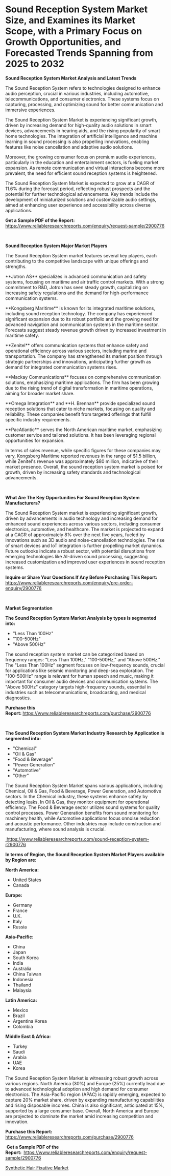 <p><h1>Sound Reception System Market Size, and Examines its Market Scope, with a Primary Focus on Growth Opportunities, and Forecasted Trends Spanning from 2025 to 2032</h1></p><p><strong>Sound Reception System Market Analysis and Latest Trends</strong></p>
<p><p>The Sound Reception System refers to technologies designed to enhance audio perception, crucial in various industries, including automotive, telecommunications, and consumer electronics. These systems focus on capturing, processing, and optimizing sound for better communication and immersive experiences. </p><p>The Sound Reception System Market is experiencing significant growth, driven by increasing demand for high-quality audio solutions in smart devices, advancements in hearing aids, and the rising popularity of smart home technologies. The integration of artificial intelligence and machine learning in sound processing is also propelling innovations, enabling features like noise cancellation and adaptive audio solutions. </p><p>Moreover, the growing consumer focus on premium audio experiences, particularly in the education and entertainment sectors, is fueling market expansion. As remote communication and virtual interactions become more prevalent, the need for efficient sound reception systems is heightened. </p><p>The Sound Reception System Market is expected to grow at a CAGR of 11.6% during the forecast period, reflecting robust prospects and the potential for further technological advancements. Key trends include the development of miniaturized solutions and customizable audio settings, aimed at enhancing user experience and accessibility across diverse applications.</p></p>
<p><strong>Get a Sample PDF of the Report:&nbsp;</strong> <a href="https://www.reliableresearchreports.com/enquiry/request-sample/2900776?utm_campaign=3039&utm_medium=2&utm_source=Github&utm_content=ia&utm_term=16032025&utm_id=sound-reception-system">https://www.reliableresearchreports.com/enquiry/request-sample/2900776</a></p>
<p>&nbsp;</p>
<p><strong>Sound Reception System Major Market Players</strong></p>
<p><p>The Sound Reception System market features several key players, each contributing to the competitive landscape with unique offerings and strengths. </p><p>**Jotron AS** specializes in advanced communication and safety systems, focusing on maritime and air traffic control markets. With a strong commitment to R&D, Jotron has seen steady growth, capitalizing on increasing safety regulations and the demand for high-performance communication systems.</p><p>**Kongsberg Maritime** is known for its integrated maritime solutions, including sound reception technology. The company has experienced significant expansion due to its robust portfolio and the growing need for advanced navigation and communication systems in the maritime sector. Forecasts suggest steady revenue growth driven by increased investment in maritime safety.</p><p>**Zenitel** offers communication systems that enhance safety and operational efficiency across various sectors, including marine and transportation. The company has strengthened its market position through strategic partnerships and innovations, anticipating further growth as demand for integrated communication systems rises.</p><p>**Mackay Communications** focuses on comprehensive communication solutions, emphasizing maritime applications. The firm has been growing due to the rising trend of digital transformation in maritime operations, aiming for broader market share.</p><p>**Omega Integration** and **H. Brennan** provide specialized sound reception solutions that cater to niche markets, focusing on quality and reliability. These companies benefit from targeted offerings that fulfill specific industry requirements.</p><p>**PacAtlantic** serves the North American maritime market, emphasizing customer service and tailored solutions. It has been leveraging regional opportunities for expansion.</p><p>In terms of sales revenue, while specific figures for these companies may vary, Kongsberg Maritime reported revenues in the range of $1.5 billion, while Zenitel's revenue was approximately $80 million, indicative of their market presence. Overall, the sound reception system market is poised for growth, driven by increasing safety standards and technological advancements.</p></p>
<p>&nbsp;</p>
<p><strong>What Are The Key Opportunities For Sound Reception System Manufacturers?</strong></p>
<p><p>The Sound Reception System market is experiencing significant growth, driven by advancements in audio technology and increasing demand for enhanced sound experiences across various sectors, including consumer electronics, automotive, and healthcare. The market is projected to expand at a CAGR of approximately 8% over the next five years, fueled by innovations such as 3D audio and noise-cancellation technologies. The rise of smart devices and IoT integration is further propelling market dynamics. Future outlooks indicate a robust sector, with potential disruptions from emerging technologies like AI-driven sound processing, suggesting increased customization and improved user experiences in sound reception systems.</p></p>
<p><strong>Inquire or Share Your Questions If Any Before Purchasing This Report:</strong> <a href="https://www.reliableresearchreports.com/enquiry/pre-order-enquiry/2900776?utm_campaign=3039&utm_medium=2&utm_source=Github&utm_content=ia&utm_term=16032025&utm_id=sound-reception-system">https://www.reliableresearchreports.com/enquiry/pre-order-enquiry/2900776</a></p>
<p>&nbsp;</p>
<p><strong>Market Segmentation</strong></p>
<p><strong>The Sound Reception System Market Analysis by types is segmented into:</strong></p>
<p><ul><li>"Less Than 100Hz"</li><li>"100-500Hz"</li><li>"Above 500Hz"</li></ul></p>
<p><p>The sound reception system market can be categorized based on frequency ranges: "Less Than 100Hz," "100-500Hz," and "Above 500Hz." The "Less Than 100Hz" segment focuses on low-frequency sounds, crucial for applications like seismic monitoring and deep-sea exploration. The "100-500Hz" range is relevant for human speech and music, making it important for consumer audio devices and communication systems. The "Above 500Hz" category targets high-frequency sounds, essential in industries such as telecommunications, broadcasting, and medical diagnostics.</p></p>
<p><strong>Purchase this Report:&nbsp;</strong><a href="https://www.reliableresearchreports.com/purchase/2900776?utm_campaign=3039&utm_medium=2&utm_source=Github&utm_content=ia&utm_term=16032025&utm_id=sound-reception-system">https://www.reliableresearchreports.com/purchase/2900776</a></p>
<p>&nbsp;</p>
<p><strong>The Sound Reception System Market Industry Research by Application is segmented into:</strong></p>
<p><ul><li>"Chemical"</li><li>"Oil & Gas"</li><li>"Food & Beverage"</li><li>"Power Generation"</li><li>"Automotive"</li><li>"Other"</li></ul></p>
<p><p>The Sound Reception System Market spans various applications, including Chemical, Oil & Gas, Food & Beverage, Power Generation, and Automotive sectors. In the Chemical industry, these systems enhance safety by detecting leaks. In Oil & Gas, they monitor equipment for operational efficiency. The Food & Beverage sector utilizes sound systems for quality control processes. Power Generation benefits from sound monitoring for machinery health, while Automotive applications focus onnoise reduction and acoustic performance. Other industries may include construction and manufacturing, where sound analysis is crucial.</p></p>
<p><a href="https://www.reliableresearchreports.com/sound-reception-system-r2900776?utm_campaign=3039&utm_medium=2&utm_source=Github&utm_content=ia&utm_term=16032025&utm_id=sound-reception-system">&nbsp;https://www.reliableresearchreports.com/sound-reception-system-r2900776</a></p>
<p><strong>In terms of Region, the Sound Reception System Market Players available by Region are:</strong></p>
<p>
    <p> <strong> North America: </strong>
        <ul>
            <li>United States</li>
            <li>Canada</li>
        </ul>
        </p> 
    <p> <strong> Europe: </strong>
        <ul>
            <li>Germany</li>
            <li>France</li>
            <li>U.K.</li>
            <li>Italy</li>
            <li>Russia</li>
        </ul>
        </p> 
    <p> <strong> Asia-Pacific: </strong>
        <ul>
            <li>China</li>
            <li>Japan</li>
            <li>South Korea</li>
            <li>India</li>
            <li>Australia</li>
            <li>China Taiwan</li>
            <li>Indonesia</li>
            <li>Thailand</li>
            <li>Malaysia</li>
        </ul>
        </p> 
    <p> <strong> Latin America: </strong>
        <ul>
            <li>Mexico</li>
            <li>Brazil</li>
            <li>Argentina Korea</li>
            <li>Colombia</li>
        </ul>
        </p> 
    <p> <strong> Middle East & Africa: </strong>
        <ul>
            <li>Turkey</li>
            <li>Saudi</li>
            <li>Arabia</li>
            <li>UAE</li>
            <li>Korea</li>
        </ul>
    </p>
    </p>
<p><p>The Sound Reception System Market is witnessing robust growth across various regions. North America (30%) and Europe (25%) currently lead due to advanced technological adoption and high demand for consumer electronics. The Asia-Pacific region (APAC) is rapidly emerging, expected to capture 20% market share, driven by expanding manufacturing capabilities and rising disposable incomes. China is also significant, anticipated at 15%, supported by a large consumer base. Overall, North America and Europe are projected to dominate the market amid increasing competition and innovation.</p></p>
<p><strong>Purchase this Report: </strong><a href="https://www.reliableresearchreports.com/purchase/2900776?utm_campaign=3039&utm_medium=2&utm_source=Github&utm_content=ia&utm_term=16032025&utm_id=sound-reception-system">https://www.reliableresearchreports.com/purchase/2900776</a></p>
<p>&nbsp;<strong>Get a Sample PDF of the Report:&nbsp;&nbsp;</strong><a href="https://www.reliableresearchreports.com/enquiry/request-sample/2900776?utm_campaign=3039&utm_medium=2&utm_source=Github&utm_content=ia&utm_term=16032025&utm_id=sound-reception-system">https://www.reliableresearchreports.com/enquiry/request-sample/2900776</a></p>
<p><strong></strong></p>
<p><p><a href="https://github.com/kaloyhboosh/Market-Research-Report-List-1/blob/main/synthetic-hair-fixative-market.md?utm_campaign=3039&utm_medium=2&utm_source=Github&utm_content=ia&utm_term=16032025&utm_id=sound-reception-system">Synthetic Hair Fixative Market</a></p></p>